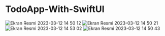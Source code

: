 # TodoApp-With-SwiftUI

![Ekran Resmi 2023-03-12 14 50 12](https://user-images.githubusercontent.com/34252239/224546475-acb14801-f820-42be-b774-7d74a491e1e4.png)
![Ekran Resmi 2023-03-12 14 50 21](https://user-images.githubusercontent.com/34252239/224546473-3d7616ea-0385-4d91-bcf1-ea119265b0ec.png)
![Ekran Resmi 2023-03-12 14 53 02](https://user-images.githubusercontent.com/34252239/224546470-7d92dcfb-43bd-4282-ae21-f04fdbb4e788.png)
![Ekran Resmi 2023-03-12 14 50 43](https://user-images.githubusercontent.com/34252239/224546472-623871d2-618a-4a9e-a3ec-7a9c34f127f4.png)

